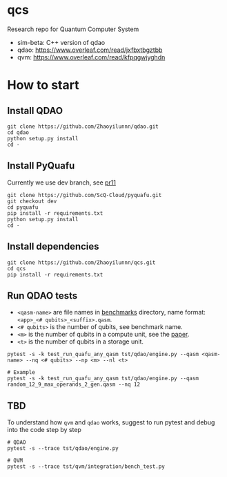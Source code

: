 # qcs
Research repo for Quantum Computer System

- sim-beta: C++ version of qdao
- qdao: https://www.overleaf.com/read/jxfbxtbgztbb
- qvm: https://www.overleaf.com/read/kfpqgwjyghdn

# How to start

## Install QDAO
```SHELL
git clone https://github.com/Zhaoyilunnn/qdao.git
cd qdao
python setup.py install
cd -
```

## Install PyQuafu

Currently we use dev branch, see [pr11](https://github.com/ScQ-Cloud/pyquafu/pull/11)

```SHELL
git clone https://github.com/ScQ-Cloud/pyquafu.git
git checkout dev
cd pyquafu
pip install -r requirements.txt
python setup.py install
cd -
```

## Install dependencies
```SHELL
git clone https://github.com/Zhaoyilunnn/qcs.git
cd qcs
pip install -r requirements.txt
```

## Run QDAO tests

- `<qasm-name>` are file names in [benchmarks](https://github.com/Zhaoyilunnn/qcs/tree/master/qdao/benchmarks/qasm) directory, name format: `<app>_<# qubits>_<suffix>.qasm`.
- `<# qubits>` is the number of qubits, see benchmark name.
- `<m>` is the number of qubits in a compute unit, see the [paper](https://www.overleaf.com/read/jwhwvkgngmfd).
- `<t>` is the number of qubits in a storage unit.

```SHELL
pytest -s -k test_run_quafu_any_qasm tst/qdao/engine.py --qasm <qasm-name> --nq <# qubits> --np <m> --nl <t>

# Example
pytest -s -k test_run_quafu_any_qasm tst/qdao/engine.py --qasm random_12_9_max_operands_2_gen.qasm --nq 12
```

## TBD
To understand how `qvm` and `qdao` works, suggest to run pytest and debug into the code step by step

```
# QDAO
pytest -s --trace tst/qdao/engine.py
```

```
# QVM
pytest -s --trace tst/qvm/integration/bench_test.py
```
